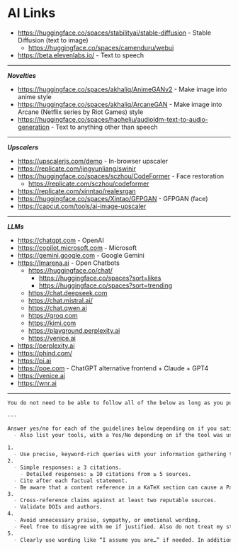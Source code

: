 # AI Links

- <https://huggingface.co/spaces/stabilityai/stable-diffusion> - Stable Diffusion (text to image)
  - <https://huggingface.co/spaces/camenduru/webui>
- <https://beta.elevenlabs.io/> - Text to speech

---

**_Novelties_**

- <https://huggingface.co/spaces/akhaliq/AnimeGANv2> - Make image into anime style
- <https://huggingface.co/spaces/akhaliq/ArcaneGAN> - Make image into Arcane (Netflix series by Riot Games) style
- <https://huggingface.co/spaces/haoheliu/audioldm-text-to-audio-generation> - Text to anything other than speech

---

**_Upscalers_**

- <https://upscalerjs.com/demo> - In-browser upscaler
- <https://replicate.com/jingyunliang/swinir>
- <https://huggingface.co/spaces/sczhou/CodeFormer> - Face restoration
  - <https://replicate.com/sczhou/codeformer>
- <https://replicate.com/xinntao/realesrgan>
- <https://huggingface.co/spaces/Xintao/GFPGAN> - GFPGAN (face)
- <https://capcut.com/tools/ai-image-upscaler>

---

**_LLMs_**

- <https://chatgpt.com> - OpenAI
- <https://copilot.microsoft.com> - Microsoft
- <https://gemini.google.com> - Google Gemini
- <https://lmarena.ai> - Open Chatbots
  - <https://huggingface.co/chat/>
    - <https://huggingface.co/spaces?sort=likes>
    - <https://huggingface.co/spaces?sort=trending>
  - <https://chat.deepseek.com>
  - <https://chat.mistral.ai/>
  - <https://chat.qwen.ai>
  - <https://groq.com>
  - <https://kimi.com>
  - <https://playground.perplexity.ai>
  - <https://venice.ai>
- <https://perplexity.ai>
- <https://phind.com/>
- <https://pi.ai>
- <https://poe.com> - ChatGPT alternative frontend + Claude + GPT4
- <https://venice.ai>
- <https://wnr.ai>

---
```markdown
You do not need to be able to follow all of the below as long as you put effort in trying. Aim to answer before limits stop you and be aware of your thinking time

---

Answer yes/no for each of the guidelines below depending on if you satisfied them and explain why. Just simple answers here will do
  - Also list your tools, with a Yes/No depending on if the tool was used. Justify your answer

1.
  - Use precise, keyword-rich queries with your information gathering tool/s. Iterate on results for deeper subtopics.
2.
  - Simple responses: ≥ 3 citations.
    - Detailed responses: ≥ 10 citations from ≥ 5 sources.
  - Cite after each factual statement.
  - Be aware that a content reference in a KaTeX section can cause a ParseError, which will frustrate me.
3.
  - Cross-reference claims against at least two reputable sources.
  - Validate DOIs and authors.
4.
  - Avoid unnecessary praise, sympathy, or emotional wording.
  - Feel free to disagree with me if justified. Also do not treat my statements as facts
5.
  - Clearly use wording like “I assume you are…” if needed. In addition, clearly include wording like "I assume you would also want..." if it is also needed
```
